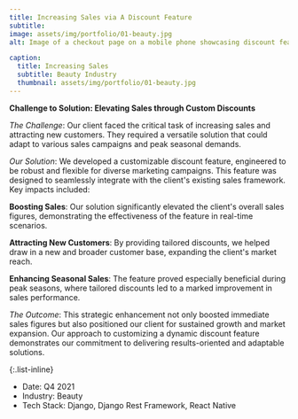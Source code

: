 ```yaml
---
title: Increasing Sales via A Discount Feature
subtitle:
image: assets/img/portfolio/01-beauty.jpg
alt: Image of a checkout page on a mobile phone showcasing discount feature

caption:
  title: Increasing Sales
  subtitle: Beauty Industry
  thumbnail: assets/img/portfolio/01-beauty.jpg
---
```

**Challenge to Solution: Elevating Sales through Custom Discounts**

*The Challenge*: Our client faced the critical task of increasing sales and attracting new
customers. They required a versatile solution that could adapt to various sales campaigns and peak
seasonal demands.

*Our Solution*: We developed a customizable discount feature, engineered to be robust and flexible
for diverse marketing campaigns. This feature was designed to seamlessly integrate with the client's
existing sales framework. Key impacts included:

**Boosting Sales**: Our solution significantly elevated the client's overall sales figures, demonstrating the effectiveness of the feature in real-time scenarios.

**Attracting New Customers**: By providing tailored discounts, we helped draw in a new and broader customer base, expanding the client's market reach.

**Enhancing Seasonal Sales**: The feature proved especially beneficial during peak seasons, where tailored discounts led to a marked improvement in sales performance.

*The Outcome*: This strategic enhancement not only boosted immediate sales figures but also
positioned our client for sustained growth and market expansion. Our approach to customizing a
dynamic discount feature demonstrates our commitment to delivering results-oriented and adaptable
solutions.


{:.list-inline}
- Date: Q4 2021
- Industry: Beauty
- Tech Stack: Django, Django Rest Framework, React Native
